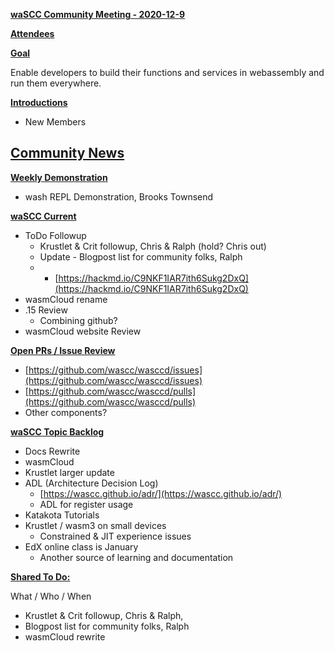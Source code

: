 **<span style="text-decoration:underline;">waSCC Community Meeting - 2020-12-9</span>**

**<span style="text-decoration:underline;">Attendees</span>**

**<span style="text-decoration:underline;">Goal</span>**

Enable developers to build their functions and services in webassembly and run them everywhere.

**<span style="text-decoration:underline;">Introductions</span>**



*   New Members

**<span style="text-decoration:underline;">Community News</span>**
- 

**<span style="text-decoration:underline;">Weekly Demonstration</span>**
- wash REPL Demonstration, Brooks Townsend

**<span style="text-decoration:underline;">waSCC Current</span>**

*   ToDo Followup
    *   Krustlet & Crit followup, Chris & Ralph (hold? Chris out)
    *   Update - Blogpost list for community folks, Ralph
    *   *   [https://hackmd.io/C9NKF1IAR7ith6Sukg2DxQ](https://hackmd.io/C9NKF1IAR7ith6Sukg2DxQ)
*   wasmCloud rename
*   .15 Review
    *   Combining github?
*   wasmCloud website Review

**<span style="text-decoration:underline;">Open PRs / Issue Review</span>**



*   [https://github.com/wascc/wasccd/issues](https://github.com/wascc/wasccd/issues)
*   [https://github.com/wascc/wasccd/pulls](https://github.com/wascc/wasccd/pulls)
*   Other components?

**<span style="text-decoration:underline;">waSCC Topic Backlog</span>**



*   Docs Rewrite
*   wasmCloud
*   Krustlet larger update
*   ADL (Architecture Decision Log)
    *   [https://wascc.github.io/adr/](https://wascc.github.io/adr/)
    *   ADL for register usage
*   Katakota Tutorials
*   Krustlet / wasm3 on small devices
    *   Constrained & JIT experience issues
*   EdX online class is January
    *   Another source of learning and documentation 

**<span style="text-decoration:underline;">Shared To Do:</span>**

What / Who / When



*   Krustlet & Crit followup, Chris & Ralph,
*   Blogpost list for community folks, Ralph
*   wasmCloud rewrite
